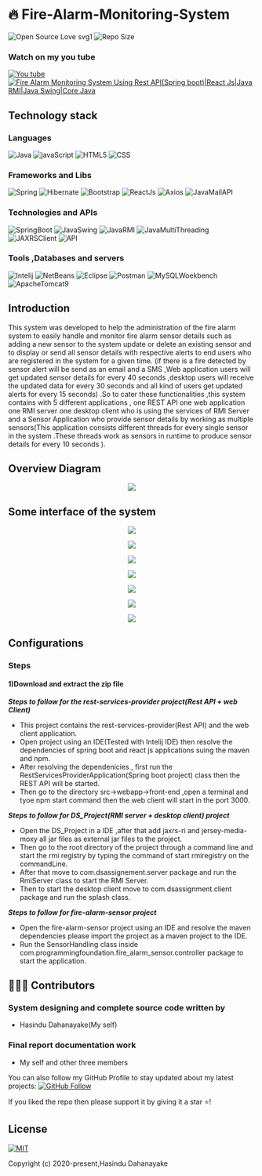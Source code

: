 # :fire: Fire-Alarm-Monitoring-System
![Open Source Love svg1](https://badges.frapsoft.com/os/v1/open-source.svg?v=103) 
![Repo Size](https://img.shields.io/github/repo-size/Hasindu1/Fire-Alarm-Monitoring-System-Spring-boot-React-Js-RMI-Java-Swing) 

### Watch on my you tube 
 [![You tube](https://img.shields.io/youtube/views/UGPxCWuqXt4?style=social)](https://youtu.be/UGPxCWuqXt4 "Fire Alarm Monitoring System Using Rest API(Spring boot)|React Js|Java RMI|Java Swing|Core Java")
 [![Fire Alarm Monitoring System Using Rest API(Spring boot)|React Js|Java RMI|Java Swing|Core Java](../master/ui-images/youtube.PNG)](https://youtu.be/UGPxCWuqXt4 "Fire Alarm Monitoring System Using Rest API(Spring boot)|React Js|Java RMI|Java Swing|Core Java")
 
## Technology stack

### Languages 
![Java](https://img.shields.io/badge/Language-Java-red) 
![javaScript](https://img.shields.io/badge/Language-javaScript-red) 
![HTML5](https://img.shields.io/badge/Language-HTML5-red) 
![CSS](https://img.shields.io/badge/Language-CSS-red) 
 
### Frameworks and Libs
![Spring](https://img.shields.io/badge/Framework-Spring-blue) 
![Hibernate](https://img.shields.io/badge/Framework-Hibernate-blue) 
![Bootstrap](https://img.shields.io/badge/Framework-Bootstrap-blue) 
![ReactJs](https://img.shields.io/badge/Library-ReactJs-blue) 
![Axios](https://img.shields.io/badge/Library-Axios-blue) 
![JavaMailAPI](https://img.shields.io/badge/Library-JavaMailAPI-blue) 


### Technologies and APIs
![SpringBoot](https://img.shields.io/badge/Technology-SpringBoot-blue) 
![JavaSwing](https://img.shields.io/badge/Technology-JavaSwing-blue) 
![JavaRMI](https://img.shields.io/badge/Technology-JavaRMI-blue) 
![JavaMultiThreading](https://img.shields.io/badge/Technology-JavaMultiThreading-blue) 
![JAXRSClient](https://img.shields.io/badge/Technology-JAXRSClient-blue) 
![API](https://img.shields.io/badge/Technology-TwilloSMSAPI-blue) 


### Tools ,Databases and servers
![Intelij](https://img.shields.io/badge/Technology-Intelij-blue) 
![NetBeans](https://img.shields.io/badge/Technology-NetBenas-blue) 
![Eclipse](https://img.shields.io/badge/Technology-Eclipse-blue) 
![Postman](https://img.shields.io/badge/Technology-Postman-blue) 
![MySQLWoekbench](https://img.shields.io/badge/Database-MySQLWorkbench-blue) 
![ApacheTomcat9](https://img.shields.io/badge/Database-ApacheTomcat9-blue) 



## Introduction

This system was developed to help the administration of the fire alarm system to easily handle and monitor fire alarm sensor details such as adding a new sensor to the system update or delete an existing sensor and to display or send all sensor details with respective alerts to end users who are registered in the system for a given time. (if there is a fire detected by sensor alert will be send as an email and a SMS ,Web application users will get updated sensor details for every 40 seconds ,desktop users will receive the updated data for every 30 seconds and all kind of users get updated alerts for every 15 seconds) .So to cater these functionalities ,this system contains with 5 different applications , one REST API one web application one RMI server one desktop client who is using the services of RMI Server and a Sensor Application who provide sensor details by working as multiple sensors(This application consists different threads for every single sensor in the system .These threads work as sensors in runtime to produce sensor details for every 10 seconds ).

## Overview Diagram

<p align="middle">
  <img src="../master/ui-images/overview.jpg"/>
 </p>

 ## Some interface of the system
 
 <p align="middle">
  <img src="../master/ui-images/splash.PNG"/>
 </p>
 <p align="middle">
  <img src="../master/ui-images/UI1.PNG"/>
 </p>
 <p align="middle">
  <img src="../master/ui-images/UI2.PNG"/>
 </p>
 <p align="middle">
  <img src="../master/ui-images/UI3.PNG"/>
 </p>
 <p align="middle">
  <img src="../master/ui-images/UI4.PNG"/>
 </p>
 <p align="middle">
  <img src="../master/ui-images/UI5.PNG"/>
 </p>
 <p align="middle">
  <img src="../master/ui-images/UI6.PNG"/>
 </p>
 
 
 ## Configurations
 
 ### Steps
 
 #### 1)Download and extract the zip file 
 
 ***Steps to follow for the rest-services-provider project(Rest API + web Client)***
 
 *  This project contains the rest-services-provider(Rest API) and the web client application.
 *  Open project using an IDE(Tested with Intelij IDE) then resolve the dependencies of spring boot and react js applications suing the maven and npm.
 *  After resolving the dependenicies , first run the RestServicesProviderApplication(Spring boot project) class then the REST API will be started.
 *  Then go to the  directory src->webapp->front-end ,open a terminal and tyoe npm start command then the web client will start in the port 3000.
 
 
 ***Steps to follow for DS_Project(RMI server + desktop client)  project***
 
 *  Open the DS_Project in a IDE ,after that add jaxrs-ri and jersey-media-moxy all jar files as external jar files to the project.
 *  Then go to the root directory of the project through a command line and start the rmi registry by typing the command of start rmiregistry on the commandLine.
 *  After that move to com.dsassignement.server package and run the RmiServer class to start the RMI Server.
 *  Then to start the desktop client move to com.dsassignment.client package and run the splash class.
 
 ***Steps to follow for fire-alarm-sensor  project***
 
 *  Open the fire-alarm-sensor project using an IDE and resolve the maven dependencies please import the project as a maven project to the IDE.
 *  Run the SensorHandling class inside com.programmingfoundation.fire_alarm_sensor.controller package to start the application.
 

 ## 👨🏼‍💻 Contributors
 
 ### System designing and complete source code written by
* Hasindu Dahanayake(My self)


 
 ### Final report documentation work
 
 * My self and other three members
   


You can also follow my GitHub Profile to stay updated about my latest projects: [![GitHub Follow](https://img.shields.io/badge/Connect-Hasindu1-blue.svg?logo=Github&longCache=true&style=social&label=Follow)](https://github.com/Hasindu1)

If you liked the repo then please support it by giving it a star ⭐!
 
 
 ## License
[![MIT](https://img.shields.io/cocoapods/l/AFNetworking.svg?style=style&label=License&maxAge=2592000)](../master/LICENSE)


Copyright (c) 2020-present,Hasindu Dahanayake

 
 
